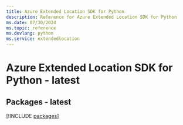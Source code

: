 ```yaml
---
title: Azure Extended Location SDK for Python
description: Reference for Azure Extended Location SDK for Python
ms.date: 07/30/2024
ms.topic: reference
ms.devlang: python
ms.service: extendedlocation
---
```

# Azure Extended Location SDK for Python - latest
## Packages - latest
[!INCLUDE [packages](extended-location-index.md)]